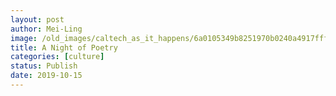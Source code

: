 ```yaml
---
layout: post
author: Mei-Ling
image: /old_images/caltech_as_it_happens/6a0105349b8251970b0240a4917fff200c.jpg
title: A Night of Poetry 
categories: [culture]
status: Publish
date: 2019-10-15
---
```



